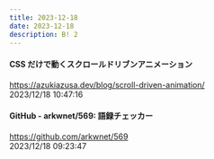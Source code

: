 ```yaml
---
title: 2023-12-18
date: 2023-12-18
description: B! 2
---
```


#### CSS だけで動くスクロールドリブンアニメーション
https://azukiazusa.dev/blog/scroll-driven-animation/<br>
2023/12/18 10:47:16<br>


#### GitHub - arkwnet/569: 語録チェッカー
https://github.com/arkwnet/569<br>
2023/12/18 09:23:47<br>


